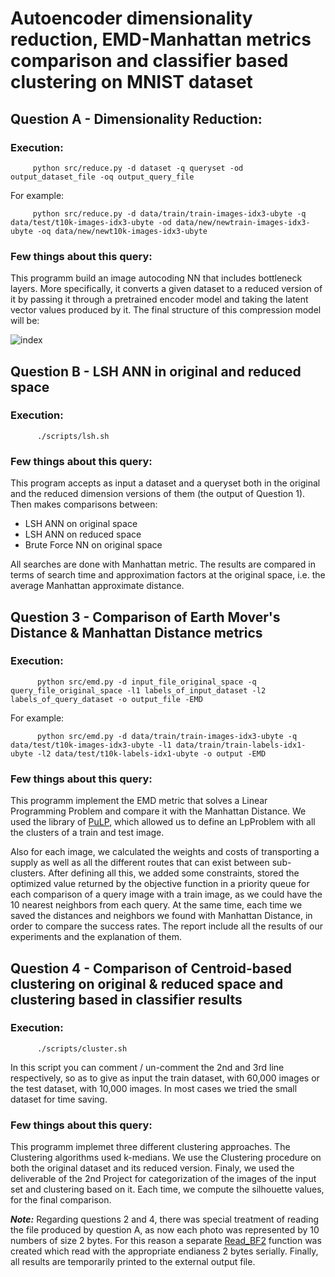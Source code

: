 # Autoencoder dimensionality reduction, EMD-Manhattan metrics comparison and classifier based clustering on MNIST dataset


## Question A - Dimensionality Reduction:

  ### Execution:
         python src/reduce.py -d dataset -q queryset -od output_dataset_file -oq output_query_file

   For example:
   
         python src/reduce.py -d data/train/train-images-idx3-ubyte -q data/test/t10k-images-idx3-ubyte -od data/new/newtrain-images-idx3-ubyte -oq data/new/newt10k-images-idx3-ubyte
         
  ### Few things about this query:
  This programm build an image autocoding NN that includes bottleneck layers. More specifically, it converts a given dataset to a reduced version of it by passing it through a pretrained encoder model and taking the latent vector values produced by it. The final structure of this compression model will be:
      
![index](https://user-images.githubusercontent.com/60033683/110159038-d429d100-7df2-11eb-831c-12ddfd77e4d5.png)



## Question B - LSH ANN in original and reduced space
  
   ### Execution:
          ./scripts/lsh.sh
   ### Few things about this query:
   This program accepts as input a dataset and a queryset both in the original and the reduced dimension versions of them (the output of Question 1). Then makes comparisons between:
   * LSH ANN on original space
   * LSH ANN on reduced space
   * Brute Force NN on original space

All searches are done with Manhattan metric. The results are compared in terms of search time and approximation factors at the original space, i.e. the average Manhattan approximate distance.



## Question 3 - Comparison of Earth Mover's Distance & Manhattan Distance metrics

   ### Execution:
          python src/emd.py -d input_file_original_space -q query_file_original_space -l1 labels_of_input_dataset -l2 labels_of_query_dataset -o output_file -EMD
          
   For example:
          
          python src/emd.py -d data/train/train-images-idx3-ubyte -q data/test/t10k-images-idx3-ubyte -l1 data/train/train-labels-idx1-ubyte -l2 data/test/t10k-labels-idx1-ubyte -o output -EMD
          
   ### Few things about this query:
   This programm implement the EMD metric that solves a Linear Programming Problem and compare it with the Manhattan Distance. We used the library of [PuLP](https://pypi.org/project/PuLP/), which allowed us to define an LpProblem with all the clusters of a train and test image. 
    
   Also for each image, we calculated the weights and costs of transporting a supply as well as all the different routes that can exist between sub-clusters. After defining all this, we added some constraints, stored the optimized value returned by the objective function in a priority queue for each comparison of a query image with a train image, as we could have the 10 nearest neighbors from each query. At the same time, each time we saved the distances and neighbors we found with Manhattan Distance, in order to compare the success rates. The report include all the results of our experiments and the explanation of them.
   
   
   
## Question 4 - Comparison of Centroid-based clustering on original & reduced space and clustering based in classifier results

   ### Execution:
          ./scripts/cluster.sh
          
  In this script you can comment / un-comment the 2nd and 3rd line respectively, so as to give as input the train dataset, with 60,000 images or the test dataset, with 10,000 images. In most cases we tried the small dataset for time saving. 
  
   ### Few things about this query:
  This programm implemet three different clustering approaches. The Clustering algorithms used k-medians. We use the Clustering procedure on both the original dataset and its reduced version. Finaly, we used the deliverable of the 2nd Project for categorization of the images of the input set and clustering based on it. Each time, we compute the silhouette values, for the final comparison.
  

***Note:*** Regarding questions 2 and 4, there was special treatment of reading the file produced by question A, as now each photo was represented by 10 numbers of size 2 bytes. For this reason a separate [Read_BF2](https://github.com/alexaapo/Autoencoder-Dimensionality-Reduction/blob/73dc367cbbb59331bbd0286c11dcd5b93338b8a3/src/read_binary_file.cpp#L64) function was created which read with the appropriate endianess 2 bytes serially. Finally, all results are temporarily printed to the external output file. 
